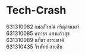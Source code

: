 # Tech-Crash 
631310082  กมลลักษณ์ ศรีตุลานนท์ \
631310085  คฑาธร แสงแก้วสุข \
631310089  นทีธร ธรรมชาติ \
631310435  จิรพัทธ์ สายสืบ
